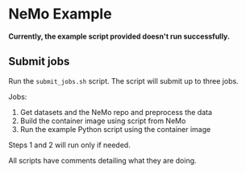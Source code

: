 # NeMo Example

**Currently, the example script provided doesn't run successfully.**

## Submit jobs

Run the `submit_jobs.sh` script. The script will submit up to three jobs.

Jobs:
1. Get datasets and the NeMo repo and preprocess the data
2. Build the container image using script from NeMo
3. Run the example Python script using the container image

Steps 1 and 2 will run only if needed.

All scripts have comments detailing what they are doing.

